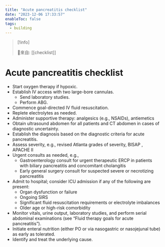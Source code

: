 ```yaml
---
title: "Acute pancreatitis checklist"
date: "2023-12-06 17:33:57"
enableToc: false
tags:
  - building
---
```

> [!info]
>
> 🌱來自: [[checklist]]
# Acute pancreatitis checklist
- Start oxygen therapy if hypoxic.
- Establish IV access with two large-bore cannulas.
  - Send laboratory studies.
  - Perform ABG.
- Commence goal-directed IV fluid resuscitation.
- Replete electrolytes as needed.
- Administer supportive therapy: analgesics (e.g., NSAIDs), antiemetics
- Obtain ultrasound abdomen for all patients and CT abdomen in cases of diagnostic uncertainty.
- Establish the diagnosis based on the diagnostic criteria for acute pancreatitis.
- Assess severity, e.g., revised Atlanta grades of severity, BISAP , APACHE II
- Urgent consults as needed, e.g.,
  - Gastroenterology consult for urgent therapeutic ERCP in patients with biliary pancreatitis and concomitant cholangitis
  - Early general surgery consult for suspected severe or necrotizing pancreatitis
- Admit to hospital; consider ICU admission if any of the following are present:
  - Organ dysfunction or failure
  - Ongoing SIRS
  - Significant fluid resuscitation requirements or electrolyte imbalances
  - Older age or high-risk comorbidity
- Monitor vitals, urine output, laboratory studies, and perform serial abdominal examinations (see “Fluid therapy goals for acute pancreatitis”).
- Initiate enteral nutrition (either PO or via nasogastric or nasojejunal tube) as early as tolerated.
- Identify and treat the underlying cause.
